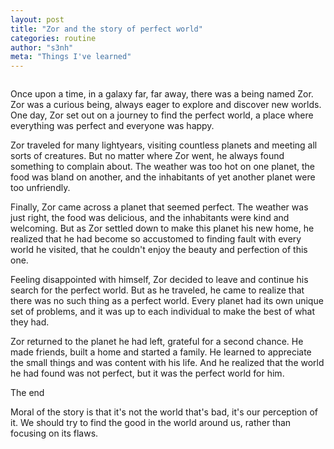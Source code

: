 ```yaml
---
layout: post
title: "Zor and the story of perfect world"
categories: routine
author: "s3nh"
meta: "Things I've learned"
---
```


<a href="https://www.buymeacoffee.com/s3nh"><img src="https://www.buymeacoffee.com/assets/img/guidelines/download-assets-sm-1.svg" alt=""></a>


Once upon a time, in a galaxy far, far away, there was a being named Zor. Zor was a curious being, always eager to explore and discover new worlds.
One day, Zor set out on a journey to find the perfect world, a place where everything was perfect and everyone was happy.

Zor traveled for many lightyears, visiting countless planets and meeting all sorts of creatures. But no matter where Zor went,
he always found something to complain about. The weather was too hot on one planet, the food was bland on another,
and the inhabitants of yet another planet were too unfriendly.

Finally, Zor came across a planet that seemed perfect. The weather was just right, the food was delicious, 
and the inhabitants were kind and welcoming. But as Zor settled down to make this planet his new home, 
he realized that he had become so accustomed to finding fault with every world he visited,
that he couldn't enjoy the beauty and perfection of this one.

Feeling disappointed with himself, Zor decided to leave and continue his search for the perfect world.
 But as he traveled, he came to realize that there was no such thing as a perfect world.
 Every planet had its own unique set of problems, and it was up to each individual to make the best of what they had.

Zor returned to the planet he had left, grateful for a second chance. He made friends,
built a home and started a family. He learned to appreciate the small things and was content with his life.
And he realized that the world he had found was not perfect, but it was the perfect world for him.

The end

Moral of the story is that it's not the world that's bad, it's our perception of it.
We should try to find the good in the world around us, rather than focusing on its flaws.

